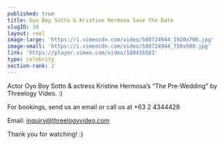 ```yaml
---
published: true
title: Oyo Boy Sotto & Kristine Hermosa Save the Date
slugID: 38
layout: reel
image-large: 'https://i.vimeocdn.com/video/588724944_1920x700.jpg'
image-small: 'https://i.vimeocdn.com/video/588724944_750x500.jpg'
link: 'https://player.vimeo.com/video/180416583'
type: celebrity
section-rank: 2
---
```

Actor Oyo Boy Sotto & actress Kristine Hermosa’s “The Pre-Wedding” by Threelogy Video. :)

For bookings, send us an email or call us at +63 2 4344428

Email: inquiry@threelogyvideo.com

Thank you for watching! :)
